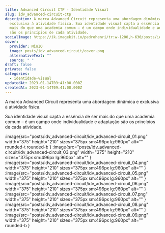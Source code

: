 ```yaml
---
title: Advanced Circuit CTP - Identidade Visual
slug: idv_advanced-circuit-ctp
description: A marca Advanced Circuit representa uma abordagem dinâmica e
  exclusiva à atividade física. Sua identidade visual capta a essência de ser
  mais do que uma academia comum – é um campo onde individualidade e adaptação
  são os princípios de cada atividade.
socialImage: https://ik.imagekit.io/pedrohenri/tr:w-1200,h-630/posts/idv_advanced-circuit/social-image.png
cover:
  provider: MinIO
  image: posts/idv_advanced-circuit/cover.png
  alternativeText: ""
  source: " "
draft: false
private: false
categories:
  - identidade-visual
updatedAt: 2023-01-14T09:41:00.000Z
createdAt: 2023-01-14T09:41:00.000Z
---
```

A marca Advanced Circuit representa uma abordagem dinâmica e exclusiva à atividade física.

Sua identidade visual capta a essência de ser mais do que uma academia comum – é um campo onde individualidade e adaptação são os princípios de cada atividade.

:image{src="posts/idv_advanced-circuit/idv_advanced-circuit_01.png" width="375" height="210" sizes="375px sm:496px lg:960px" alt="" rounded-t rounded-b }
:image{src="posts/idv_advanced-circuit/idv_advanced-circuit_03.png" width="375" height="210" sizes="375px sm:496px lg:960px" alt="" }
:image{src="posts/idv_advanced-circuit/idv_advanced-circuit_04.png" width="375" height="210" sizes="375px sm:496px lg:960px" alt="" }
:image{src="posts/idv_advanced-circuit/idv_advanced-circuit_05.png" width="375" height="210" sizes="375px sm:496px lg:960px" alt="" }
:image{src="posts/idv_advanced-circuit/idv_advanced-circuit_06.png" width="375" height="210" sizes="375px sm:496px lg:960px" alt="" }
:image{src="posts/idv_advanced-circuit/idv_advanced-circuit_07.png" width="375" height="210" sizes="375px sm:496px lg:960px" alt="" }
:image{src="posts/idv_advanced-circuit/idv_advanced-circuit_08.png" width="375" height="210" sizes="375px sm:496px lg:960px" alt="" }
:image{src="posts/idv_advanced-circuit/idv_advanced-circuit_09.png" width="375" height="210" sizes="375px sm:496px lg:960px" alt="" rounded-b }
